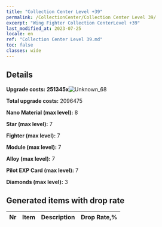 ```yaml
---
title: "Collection Center Level +39"
permalink: /CollectionCenter/Collection Center Level 39/
excerpt: "Wing Fighter Collection CenterLevel +39"
last_modified_at: 2023-07-25
locale: en
ref: "Collection Center Level 39.md"
toc: false
classes: wide
---
```



## Details

 **Upgrade costs:** **251345x**![Unknown_68](/images/item/bh_img25_p.png)

 **Total upgrade costs:** 2096475

 **Nano Material (max level):** 8

 **Star (max level):** 7

 **Fighter (max level):** 7

 **Module (max level):** 7

 **Alloy (max level):** 7

 **Pilot EXP Card (max level):** 7

 **Diamonds (max level):** 3

## Generated items with drop rate

  |  Nr |     Item   |    Description   |  Drop Rate,% |
  |:----|:----------:|:-----------------|:-------------|

